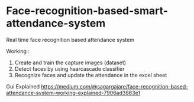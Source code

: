 # Face-recognition-based-smart-attendance-system
Real time face recognition based attendance system

Working :
1. Create and train the capture images (dataset)
2. Detect  faces by using haarcascade classifier 
3. Recognize faces and update the attendance in the excel sheet

Gui Explained https://medium.com/@sagargajare/face-recognition-based-attendance-system-working-explained-7906ad3863e1

